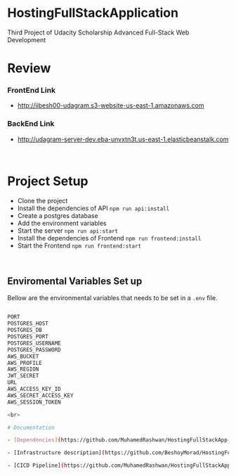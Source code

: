 # HostingFullStackApplication

Third Project of Udacity Scholarship Advanced Full-Stack Web Development

# Review

### FrontEnd Link

- http://iibesh00-udagram.s3-website-us-east-1.amazonaws.com

### BackEnd Link

- http://udagram-server-dev.eba-unvxtn3t.us-east-1.elasticbeanstalk.com

<br>

# Project Setup

 <ul>
  <li>Clone the project</li>
  <li>Install the dependencies of API <code>npm run api:install</code></li>
  <li>Create a postgres database</li>
  <li>Add the environment variables</li>
  <li>Start the server <code>npm run api:start</code></li>
  <li>Install the dependencies of Frontend <code>npm run frontend:install</code></li>
  <li>Start the Frontend <code>npm run frontend:start</code></li>
 </ul>

<br>

## Enviromental Variables Set up
Bellow are the environmental variables that needs to be set in a `.env` file. 
```bash

PORT
POSTGRES_HOST
POSTGRES_DB
POSTGRES_PORT
POSTGRES_USERNAME
POSTGRES_PASSWORD
AWS_BUCKET
AWS_PROFILE
AWS_REGION
JWT_SECRET
URL
AWS_ACCESS_KEY_ID
AWS_SECRET_ACCESS_KEY	
AWS_SESSION_TOKEN	

<br>

# Documentation

- [Dependencies](https://github.com/MuhamedRashwan/HostingFullStackApp-AWS/blob/main/Documentation/Dependencies.md)

- [Infrastructure description](https://github.com/BeshoyMorad/HostingFullStackApplication/blob/main/docs/Infrastructure%20description.md)

- [CICD Pipeline](https://github.com/MuhamedRashwan/HostingFullStackApp-AWS/blob/main/Documentation/CircleCI%20Pipeline.md)
